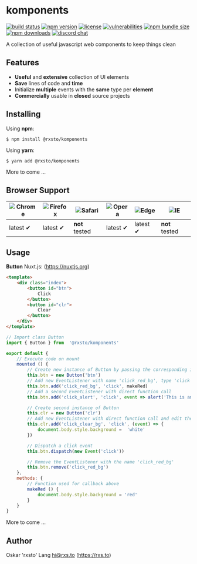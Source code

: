 # komponents
[![build status](https://img.shields.io/travis/rxsto/komponents?style=flat-square)](https://travis-ci.org/github/rxsto/komponents) [![npm version](https://img.shields.io/npm/v/@rxsto/komponents?style=flat-square)](https://www.npmjs.com/package/@rxsto/komponents) [![license](https://img.shields.io/npm/l/@rxsto/komponents?style=flat-square)](https://github.com/rxsto/komponents/blob/master/LICENSE) [![vulnerabilities](https://img.shields.io/snyk/vulnerabilities/npm/@rxsto/komponents?style=flat-square)](https://snyk.io/vuln/search?q=%40rxsto%2Fkomponents&type=npm) [![npm bundle size](https://img.shields.io/bundlephobia/min/@rxsto/komponents?style=flat-square)](https://bundlephobia.com/result?p=@rxsto/komponents) [![npm downloads](https://img.shields.io/npm/dt/@rxsto/komponents?style=flat-square)](https://www.npmjs.com/package/@rxsto/komponents) [![discord chat](https://img.shields.io/discord/698176766748917771?style=flat-square)](https://rxs.to/discord)

A collection of useful javascript web components to keep things clean

## Features

 - **Useful** and **extensive** collection of UI elements
 - **Save** lines of code and **time**
 - Initialize **multiple** events with the **same** type per **element**
 - **Commercially** usable in **closed** source projects

## Installing
Using **npm**:

    $ npm install @rxsto/komponents
Using **yarn**:

    $ yarn add @rxsto/komponents
More to come ...

## Browser Support
![Chrome](https://raw.github.com/alrra/browser-logos/master/src/chrome/chrome_48x48.png) |![Firefox](https://raw.github.com/alrra/browser-logos/master/src/firefox/firefox_48x48.png) |![Safari](https://raw.github.com/alrra/browser-logos/master/src/safari/safari_48x48.png) |![Opera](https://raw.github.com/alrra/browser-logos/master/src/opera/opera_48x48.png) |![Edge](https://raw.github.com/alrra/browser-logos/master/src/edge/edge_48x48.png) |![IE](https://raw.github.com/alrra/browser-logos/master/src/archive/internet-explorer_9-11/internet-explorer_9-11_48x48.png) |
--|--|--|--|--|--|
latest ✔ |latest ✔ |**not** tested |latest ✔ |latest ✔ |**not** tested |

## Usage
**Button**
Nuxt.js: (https://nuxtjs.org)

```html
<template>
	<div class="index">
		<button id="btn">
			Click
		</button>
		<button id="clr">
			Clear
		</button>
	</div>
</template>
```

```js
// Import class Button
import { Button } from  '@rxsto/komponents'

export default {
	// Execute code on mount
	mounted () {
		// Create new instance of Button by passing the corresponding id (btn, clr)
		this.btn = new Button('btn')
		// Add new EventListener with name 'click_red_bg', type 'click' and callback 'makeRed()'
		this.btn.add('click_red_bg', 'click', makeRed)
		// Add a second EventListener with direct function call
		this.btn.add('click_alert', 'click', event => alert('This is an alert!'))

		// Create second instance of Button
		this.clr = new Button('clr')
		// Add new EventListener with direct function call and edit the document body
		this.clr.add('click_clear_bg', 'click', (event) => {
			document.body.style.background =  'white'
		})

		// Dispatch a click event
		this.btn.dispatch(new Event('click'))

		// Remove the EventListener with the name 'click_red_bg'
		this.btn.remove('click_red_bg')
	},
	methods: {
		// Function used for callback above
		makeRed () {
			document.body.style.background = 'red'
		}
	}
}
```
More to come ...

## Author
Oskar 'rxsto' Lang <hi@rxs.to> (https://rxs.to)
